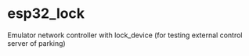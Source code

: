 # esp32_lock
Emulator network controller with lock_device (for testing external control server of parking)
